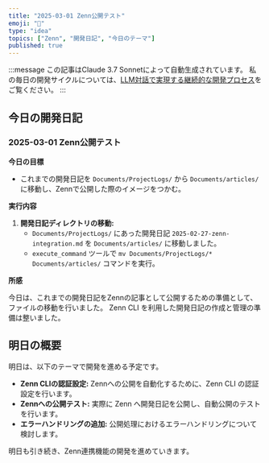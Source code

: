 ```yaml
---
title: "2025-03-01 Zenn公開テスト"
emoji: "📝"
type: "idea"
topics: ["Zenn", "開発日記", "今日のテーマ"]
published: true
---
```


:::message
この記事はClaude 3.7 Sonnetによって自動生成されています。
私の毎日の開発サイクルについては、[LLM対話で実現する継続的な開発プロセス](https://zenn.dev/centervil/articles/2025-03-12-development-cycle-introduction)をご覧ください。
:::

## 今日の開発日記

### 2025-03-01 Zenn公開テスト

**今日の目標**

*   これまでの開発日記を `Documents/ProjectLogs/` から `Documents/articles/` に移動し、Zennで公開した際のイメージをつかむ。

**実行内容**

1.  **開発日記ディレクトリの移動:**
    *   `Documents/ProjectLogs/` にあった開発日記 `2025-02-27-zenn-integration.md` を `Documents/articles/` に移動しました。
    *   `execute_command` ツールで `mv Documents/ProjectLogs/* Documents/articles/` コマンドを実行。

**所感**

今日は、これまでの開発日記をZennの記事として公開するための準備として、ファイルの移動を行いました。
Zenn CLI を利用した開発日記の作成と管理の準備は整いました。

## 明日の概要

明日は、以下のテーマで開発を進める予定です。

*   **Zenn CLIの認証設定:** Zennへの公開を自動化するために、Zenn CLI の認証設定を行います。
*   **Zennへの公開テスト:** 実際に Zenn へ開発日記を公開し、自動公開のテストを行います。
*   **エラーハンドリングの追加:**   公開処理におけるエラーハンドリングについて検討します。

明日も引き続き、Zenn連携機能の開発を進めていきます。
